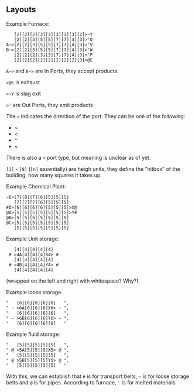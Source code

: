 ## Layouts

Example Furnace:

```
   [2][2][2][3][3][3][3][3][2]>~Y
   [2][2][3][5][5][7][7][4][3]>'O
A~>[2][2][3][5][5][7][7][4][3]>'V
B~>[2][2][3][5][5][7][7][4][3]>'W
   [2][2][2][3][3][7][7][4][3]>'P
   [2][2][2][2][2][2][2][2][3]>@E
```

`A~>` and `B~>` are In Ports, they accept products.

`>@E` is exhaust

`>~Y` is slag exit

`>'` are Out Ports, they emit products

The `>` indicates the direction of the port. They can be one of the following:

- `>`
- `<`
- `^`
- `v`

There is also a `+` port type, but meaning is unclear as of yet.

`[1]` - `[9]` (`[n]` essentially) are heigh units, they define the "hitbox" of the building, how many squares
it takes up.

Example Chemical Plant:

```
~E>[7][8][7][6][5][5][5]   
   [7][7][7][6][5][5][5]   
#D>[6][6][6][6][5][5][5]>X@
@A>[5][5][5][5][5][5][5]>Y#
@B>[5][5][5][5][5][5][5]   
@C>[5][5][5][5][5][5][5]   
   [5][5][5][5][5][5][5]   
```

Example Unit storage:

```
   [4][4][4][4][4]   
 # >4A[4][4][4]X4> # 
   [4][4][4][4][4]   
 # >4B[4][4][4]Y4> # 
   [4][4][4][4][4]   
```

(wrapped on the left and right with whitespace? Why?)

Example loose storage

```
"   [6][6][6][6][6]   ",
" ~ >6A[6][6][6]X6> ~ ",
"   [6][6][6][6][6]   ",
" ~ >6B[6][6][6]Y6> ~ ",
"   [6][6][6][6][6]   "
```

Example fluid storage:

```
"   [5][5][5][5][5]   ",
" @ >5A[5][5][5]X5> @ ",
"   [5][5][5][5][5]   ",
" @ >5B[5][5][5]Y5> @ ",
"   [5][5][5][5][5]   "
```

With this, we can establish that `#` is for transport belts, `~` is for loose storage belts and `@` is for pipes.
According to furnace, `'` is for melted materials.
